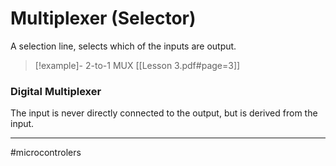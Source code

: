 # Multiplexer (Selector)
A selection line, selects which of the inputs are output.

> [!example]- 2-to-1 MUX
> [[Lesson 3.pdf#page=3]] 


### Digital Multiplexer
The input is never directly connected to the output, but is derived from the input.


---
#microcontrolers 